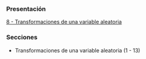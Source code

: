 ### Presentación

[8 - Transformaciones de una variable aleatoria](https://www.overleaf.com/read/ndsxqhnskwzg#a6c0a8)

### Secciones
- Transformaciones de una variable aleatoria (1 - 13)